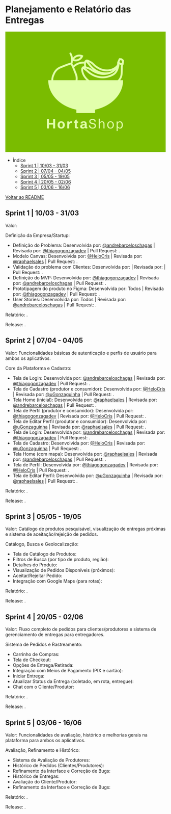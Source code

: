 # Planejamento e Relatório das Entregas

<div align="center">
  <img src="/logo/hortaShop.png" alt="logo" style="height: 10cm;">
</div>

- Índice
  - [Sprint 1 | 10/03 - 31/03](#sprint-1--1003---3103)
  - [Sprint 2 | 07/04 - 04/05](#sprint-2--0704---0405)
  - [Sprint 3 | 05/05 - 19/05](#sprint-3--0505---1905)
  - [Sprint 4 | 20/05 - 02/06](#sprint-4--2005---0206)
  - [Sprint 5 | 03/06 - 16/06](#sprint-5--0306---1606)

[Voltar ao README](https://github.com/HortaShop-PS)

## Sprint 1 | 10/03 - 31/03

Valor:

Definição da Empresa/Startup:

- Definição do Problema: Desenvolvida por: [@andrebarceloschagas](https://github.com/andrebarceloschagas) | Revisada por: [@thiagogonzagadev](https://github.com/thiagogonzagadev) | Pull Request: .
- Modelo Canvas: Desenvolvida por: [@HeloCris](https://github.com/HeloCris) | Revisada por: [@raphaelsales](https://github.com/raphaelsales) | Pull Request: .
- Validação do problema com Clientes: Desenvolvida por: | Revisada por: | Pull Request: .
- Definição do MVP: Desenvolvida por: [@thiagogonzagadev](https://github.com/thiagogonzagadev) | Revisada por: [@andrebarceloschagas](https://github.com/andrebarceloschagas) | Pull Request: .
- Prototipagem do produto no Figma: Desenvolvida por: Todos | Revisada por: [@thiagogonzagadev](https://github.com/thiagogonzagadev) | Pull Request: .
- User Stories: Desenvolvida por: Todos | Revisada por: [@andrebarceloschagas](https://github.com/andrebarceloschagas) | Pull Request: .

Relatório: .

Release: .

## Sprint 2 | 07/04 - 04/05

Valor: Funcionalidades básicas de autenticação e perfis de usuário para ambos os aplicativos.

Core da Plataforma e Cadastro:

- Tela de Login: Desenvolvida por: [@andrebarceloschagas](https://github.com/andrebarceloschagas) | Revisada por: [@thiagogonzagadev](https://github.com/thiagogonzagadev) | Pull Request: .
- Tela de Cadastro (produtor e consumidor): Desenvolvida por: [@HeloCris](https://github.com/HeloCris) | Revisada por: [@uGonzaguinha](https://github.com/uGonzaguinha) | Pull Request: .
- Tela Home (inicial): Desenvolvida por: [@raphaelsales](https://github.com/raphaelsales) | Revisada por: [@andrebarceloschagas](https://github.com/andrebarceloschagas) | Pull Request: .
- Tela de Perfil (produtor e consumidor): Desenvolvida por: [@thiagogonzagadev](https://github.com/thiagogonzagadev) | Revisada por: [@HeloCris](https://github.com/HeloCris) | Pull Request: .
- Tela de Editar Perfil (produtor e consumidor): Desenvolvida por: [@uGonzaguinha](https://github.com/uGonzaguinha) | Revisada por: [@raphaelsales](https://github.com/raphaelsales) | Pull Request: .
- Tela de Login: Desenvolvida por: [@andrebarceloschagas](https://github.com/andrebarceloschagas) | Revisada por: [@thiagogonzagadev](https://github.com/thiagogonzagadev) | Pull Request: .
- Tela de Cadastro: Desenvolvida por: [@HeloCris](https://github.com/HeloCris) | Revisada por: [@uGonzaguinha](https://github.com/uGonzaguinha) | Pull Request: .
- Tela Home (com mapa): Desenvolvida por: [@raphaelsales](https://github.com/raphaelsales) | Revisada por: [@andrebarceloschagas](https://github.com/andrebarceloschagas) | Pull Request: .
- Tela de Perfil: Desenvolvida por: [@thiagogonzagadev](https://github.com/thiagogonzagadev) | Revisada por: [@HeloCris](https://github.com/HeloCris) | Pull Request: .
- Tela de Editar Perfil: Desenvolvida por: [@uGonzaguinha](https://github.com/uGonzaguinha) | Revisada por: [@raphaelsales](https://github.com/raphaelsales) | Pull Request: .

Relatório: .

Release: .

## Sprint 3 | 05/05 - 19/05

Valor: Catálogo de produtos pesquisável, visualização de entregas próximas e sistema de aceitação/rejeição de pedidos.

Catálogo, Busca e Geolocalização:

- Tela de Catálogo de Produtos:
- Filtros de Busca (por tipo de produto, região):
- Detalhes do Produto:
- Visualização de Pedidos Disponíveis (próximos):
- Aceitar/Rejeitar Pedido:
- Integração com Google Maps (para rotas):

Relatório: .

Release: .

## Sprint 4 | 20/05 - 02/06

Valor: Fluxo completo de pedidos para clientes/produtores e sistema de gerenciamento de entregas para entregadores.

Sistema de Pedidos e Rastreamento:

- Carrinho de Compras:
- Tela de Checkout:
- Opções de Entrega/Retirada:
- Integração com Meios de Pagamento (PIX e cartão):
- Iniciar Entrega:
- Atualizar Status da Entrega (coletado, em rota, entregue):
- Chat com o Cliente/Produtor:

Relatório: .

Release: .

## Sprint 5 | 03/06 - 16/06

Valor: Funcionalidades de avaliação, histórico e melhorias gerais na plataforma para ambos os aplicativos.

Avaliação, Refinamento e Histórico:

- Sistema de Avaliação de Produtores:
- Histórico de Pedidos (Clientes/Produtores):
- Refinamento da Interface e Correção de Bugs:
- Histórico de Entregas:
- Avaliação do Cliente/Produtor:
- Refinamento da Interface e Correção de Bugs:

Relatório: .

Release: .
